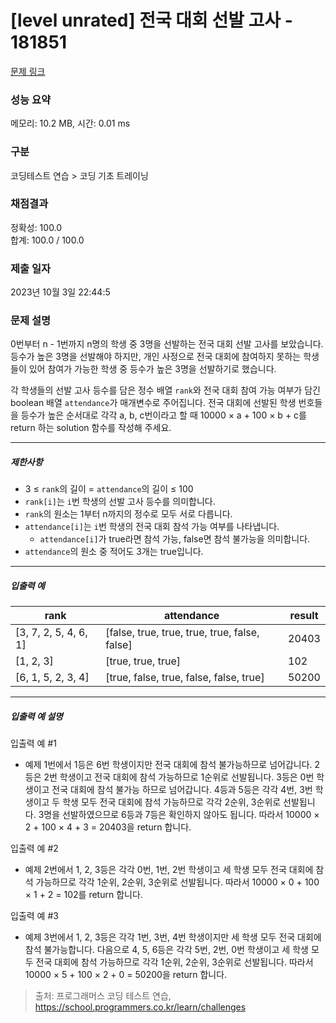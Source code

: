 # [level unrated] 전국 대회 선발 고사 - 181851 

[문제 링크](https://school.programmers.co.kr/learn/courses/30/lessons/181851) 

### 성능 요약

메모리: 10.2 MB, 시간: 0.01 ms

### 구분

코딩테스트 연습 > 코딩 기초 트레이닝

### 채점결과

정확성: 100.0<br/>합계: 100.0 / 100.0

### 제출 일자

2023년 10월 3일 22:44:5

### 문제 설명

<p>0번부터 n - 1번까지 n명의 학생 중 3명을 선발하는 전국 대회 선발 고사를 보았습니다. 등수가 높은 3명을 선발해야 하지만, 개인 사정으로 전국 대회에 참여하지 못하는 학생들이 있어 참여가 가능한 학생 중 등수가 높은 3명을 선발하기로 했습니다.</p>

<p>각 학생들의 선발 고사 등수를 담은 정수 배열 <code>rank</code>와 전국 대회 참여 가능 여부가 담긴 boolean 배열 <code>attendance</code>가 매개변수로 주어집니다. 전국 대회에 선발된 학생 번호들을 등수가 높은 순서대로 각각 a, b, c번이라고 할 때 10000 × a + 100 × b + c를 return 하는 solution 함수를 작성해 주세요.</p>

<hr>

<h5>제한사항</h5>

<ul>
<li>3 ≤ <code>rank</code>의 길이 = <code>attendance</code>의 길이 ≤ 100</li>
<li><code>rank[i]</code>는 <code>i</code>번 학생의 선발 고사 등수를 의미합니다.</li>
<li><code>rank</code>의 원소는 1부터 n까지의 정수로 모두 서로 다릅니다.</li>
<li><code>attendance[i]</code>는 <code>i</code>번 학생의 전국 대회 참석 가능 여부를 나타냅니다.

<ul>
<li><code>attendance[i]</code>가 true라면 참석 가능, false면 참석 불가능을 의미합니다.</li>
</ul></li>
<li><code>attendance</code>의 원소 중 적어도 3개는 true입니다.</li>
</ul>

<hr>

<h5>입출력 예</h5>
<table class="table">
        <thead><tr>
<th>rank</th>
<th>attendance</th>
<th>result</th>
</tr>
</thead>
        <tbody><tr>
<td>[3, 7, 2, 5, 4, 6, 1]</td>
<td>[false, true, true, true, true, false, false]</td>
<td>20403</td>
</tr>
<tr>
<td>[1, 2, 3]</td>
<td>[true, true, true]</td>
<td>102</td>
</tr>
<tr>
<td>[6, 1, 5, 2, 3, 4]</td>
<td>[true, false, true, false, false, true]</td>
<td>50200</td>
</tr>
</tbody>
      </table>
<hr>

<h5>입출력 예 설명</h5>

<p>입출력 예 #1</p>

<ul>
<li>예제 1번에서 1등은 6번 학생이지만 전국 대회에 참석 불가능하므로 넘어갑니다. 2등은 2번 학생이고 전국 대회에 참석 가능하므로 1순위로 선발됩니다. 3등은 0번 학생이고 전국 대회에 참석 불가능 하므로 넘어갑니다. 4등과 5등은 각각 4번, 3번 학생이고 두 학생 모두 전국 대회에 참석 가능하므로 각각 2순위, 3순위로 선발됩니다. 3명을 선발하였으므로 6등과 7등은 확인하지 않아도 됩니다. 따라서 10000 × 2 + 100 × 4 + 3 = 20403을 return 합니다.</li>
</ul>

<p>입출력 예 #2</p>

<ul>
<li>예제 2번에서 1, 2, 3등은 각각 0번, 1번, 2번 학생이고 세 학생 모두 전국 대회에 참석 가능하므로 각각 1순위, 2순위, 3순위로 선발됩니다. 따라서 10000 × 0 + 100 × 1 + 2 = 102를 return 합니다.</li>
</ul>

<p>입출력 예 #3</p>

<ul>
<li>예제 3번에서 1, 2, 3등은 각각 1번, 3번, 4번 학생이지만 세 학생 모두 전국 대회에 참석 불가능합니다. 다음으로 4, 5, 6등은 각각 5번, 2번, 0번 학생이고 세 학생 모두 전국 대회에 참석 가능하므로 각각 1순위, 2순위, 3순위로 선발됩니다. 따라서 10000 × 5 + 100 × 2 + 0 = 50200을 return 합니다.</li>
</ul>


> 출처: 프로그래머스 코딩 테스트 연습, https://school.programmers.co.kr/learn/challenges